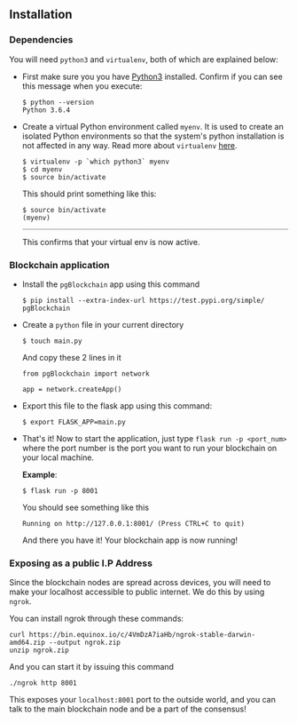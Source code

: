 ## Installation

### Dependencies

You will need `python3` and `virtualenv`, both of which are explained below:

- First make sure you you have [Python3](https://www.python.org/downloads/) installed. Confirm if you can see this message when you execute:

	```
	$ python --version
	Python 3.6.4
	```
- Create a virtual Python environment called `myenv`. It is used to create an isolated Python environments so that the system's python installation is not affected in any way. Read more about `virtualenv` [here](http://docs.python-guide.org/en/latest/dev/virtualenvs/).

	```
	$ virtualenv -p `which python3` myenv
	$ cd myenv
	$ source bin/activate
	```
	This should print something like this:

	```
	$ source bin/activate
	(myenv) ___________________________________________________________________

	```
	This confirms that your virtual env is now active.

### Blockchain application

- Install the `pgBlockchain` app using this command

	```
	$ pip install --extra-index-url https://test.pypi.org/simple/ pgBlockchain
	```

- Create a `python` file in your current directory

	```
	$ touch main.py
	```

	And copy these 2 lines in it

	```
	from pgBlockchain import network

	app = network.createApp()
	```

- Export this file to the flask app using this command:

	```
	$ export FLASK_APP=main.py
	```

- That's it! Now to start the application, just type `flask run -p <port_num>` where the port number is the port you want to run your blockchain on your local machine.

	**Example**:

	```
	$ flask run -p 8001
	```

	You should see something like this

	```
	Running on http://127.0.0.1:8001/ (Press CTRL+C to quit)
	```

	And there you have it! Your blockchain app is now running!

### Exposing as a public I.P Address

Since the blockchain nodes are spread across devices, you will need to make your localhost accessible to public internet. We do this by using `ngrok`.

You can install ngrok through these commands:

```
curl https://bin.equinox.io/c/4VmDzA7iaHb/ngrok-stable-darwin-amd64.zip --output ngrok.zip
unzip ngrok.zip
```

And you can start it by issuing this command
```
./ngrok http 8001
```

This exposes your `localhost:8001` port to the outside world, and you can talk to the main blockchain node and be a part of the consensus!
